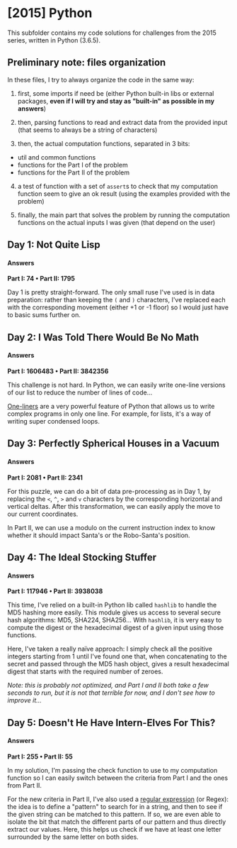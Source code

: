 # [2015] Python

This subfolder contains my code solutions for challenges from the 2015 series, written in Python (3.6.5).

## Preliminary note: files organization
In these files, I try to always organize the code in the same way:

1. first, some imports if need be (either Python built-in libs or external packages, **even if I will try and stay as "built-in" as possible in my answers**)

2. then, parsing functions to read and extract data from the provided input (that seems to always be a string of characters)

3. then, the actual computation functions, separated in 3 bits:
  - util and common functions
  - functions for the Part I of the problem
  - functions for the Part II of the problem
  
4. a test of function with a set of ``assert``s to check that my computation function seem to give an ok result (using the examples provided with the problem)

5. finally, the main part that solves the problem by running the computation functions on the actual inputs I was given (that depend on the user)

## Day 1: Not Quite Lisp

#### Answers
**Part I: 74 • Part II: 1795**

Day 1 is pretty straight-forward. The only small ruse I've used is in data preparation: rather than keeping the ``(`` and ``)`` characters, I've replaced each with the corresponding movement (either +1 or -1 floor) so I would just have to basic sums further on.

## Day 2: I Was Told There Would Be No Math

#### Answers
**Part I: 1606483 • Part II: 3842356**

This challenge is not hard. In Python, we can easily write one-line versions of our list to reduce the number of lines of code...

[One-liners](https://wiki.python.org/moin/Powerful%20Python%20One-Liners) are a very powerful feature of Python that allows us to write complex programs in only one line. For example, for lists, it's a way of writing super condensed loops.

## Day 3: Perfectly Spherical Houses in a Vacuum

#### Answers
**Part I: 2081 • Part II: 2341**

For this puzzle, we can do a bit of data pre-processing as in Day 1, by replacing the ``<``, ``^``, ``>`` and ``v`` characters by the corresponding horizontal and vertical deltas. After this transformation, we can easily apply the move to our current coordinates.

In Part II, we can use a modulo on the current instruction index to know whether it should impact Santa's or the Robo-Santa's position.

## Day 4: The Ideal Stocking Stuffer

#### Answers
**Part I: 117946 • Part II: 3938038**

This time, I've relied on a built-in Python lib called ``hashlib`` to handle the MD5 hashing more easily. This module gives us access to several secure hash algorithms: MD5, SHA224, SHA256... With ``hashlib``, it is very easy to compute the digest or the hexadecimal digest of a given input using those functions.

Here, I've taken a really naïve approach: I simply check all the positive integers starting from 1 until I've found one that, when concatenating to the secret and passed through the MD5 hash object, gives a result hexadecimal digest that starts with the required number of zeroes.

*Note: this is probably not optimized, and Part I and II both take a few seconds to run, but it is not that terrible for now, and I don't see how to improve it...*

## Day 5: Doesn't He Have Intern-Elves For This?

#### Answers
**Part I: 255 • Part II: 55**

In my solution, I'm passing the check function to use to my computation function so I can easily switch between the criteria from Part I and the ones from Part II.

For the new criteria in Part II, I've also used a [regular expression](https://en.wikipedia.org/wiki/Regular_expression) (or Regex): the idea is to define a "pattern" to search for in a string, and then to see if the given string can be matched to this pattern. If so, we are even able to isolate the bit that match the different parts of our pattern and thus directly extract our values. Here, this helps us check if we have at least one letter surrounded by the same letter on both sides.
